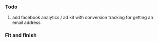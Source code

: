 ### Todo
1. add facebook analytics / ad kit with conversion tracking for getting an email address

### Fit and finish
